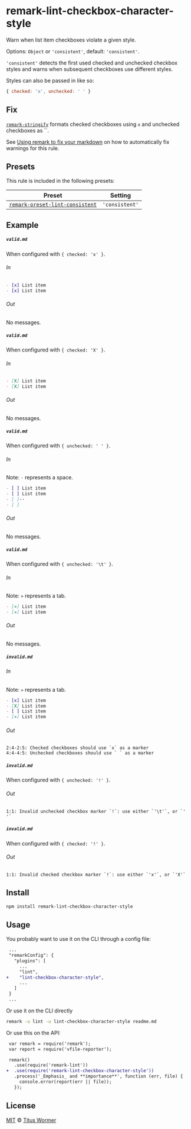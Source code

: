 <!--This file is generated-->

# remark-lint-checkbox-character-style

Warn when list item checkboxes violate a given style.

Options: `Object` or `'consistent'`, default: `'consistent'`.

`'consistent'` detects the first used checked and unchecked checkbox
styles and warns when subsequent checkboxes use different styles.

Styles can also be passed in like so:

```js
{ checked: 'x', unchecked: ' ' }
```

## Fix

[`remark-stringify`](https://github.com/wooorm/remark/tree/master/packages/remark-stringify)
formats checked checkboxes using `x` and unchecked checkboxes as ``.

See [Using remark to fix your markdown](https://github.com/wooorm/remark-lint/tree/formatting#using-remark-to-fix-your-markdown)
on how to automatically fix warnings for this rule.

## Presets

This rule is included in the following presets:

| Preset | Setting |
| ------ | ------- |
| [`remark-preset-lint-consistent`](https://github.com/wooorm/remark-lint/tree/master/packages/remark-preset-lint-consistent) | `'consistent'` |

## Example

##### `valid.md`

When configured with `{ checked: 'x' }`.

###### In

```markdown
- [x] List item
- [x] List item
```

###### Out

No messages.

##### `valid.md`

When configured with `{ checked: 'X' }`.

###### In

```markdown
- [X] List item
- [X] List item
```

###### Out

No messages.

##### `valid.md`

When configured with `{ unchecked: ' ' }`.

###### In

Note: `·` represents a space.

```markdown
- [ ] List item
- [ ] List item
- [ ]··
- [ ]
```

###### Out

No messages.

##### `valid.md`

When configured with `{ unchecked: '\t' }`.

###### In

Note: `»` represents a tab.

```markdown
- [»] List item
- [»] List item
```

###### Out

No messages.

##### `invalid.md`

###### In

Note: `»` represents a tab.

```markdown
- [x] List item
- [X] List item
- [ ] List item
- [»] List item
```

###### Out

```text
2:4-2:5: Checked checkboxes should use `x` as a marker
4:4-4:5: Unchecked checkboxes should use ` ` as a marker
```

##### `invalid.md`

When configured with `{ unchecked: '!' }`.

###### Out

```text
1:1: Invalid unchecked checkbox marker `!`: use either `'\t'`, or `' '`
```

##### `invalid.md`

When configured with `{ checked: '!' }`.

###### Out

```text
1:1: Invalid checked checkbox marker `!`: use either `'x'`, or `'X'`
```

## Install

```sh
npm install remark-lint-checkbox-character-style
```

## Usage

You probably want to use it on the CLI through a config file:

```diff
 ...
 "remarkConfig": {
   "plugins": [
     ...
     "lint",
+    "lint-checkbox-character-style",
     ...
   ]
 }
 ...
```

Or use it on the CLI directly

```sh
remark -u lint -u lint-checkbox-character-style readme.md
```

Or use this on the API:

```diff
 var remark = require('remark');
 var report = require('vfile-reporter');

 remark()
   .use(require('remark-lint'))
+  .use(require('remark-lint-checkbox-character-style'))
   .process('_Emphasis_ and **importance**', function (err, file) {
     console.error(report(err || file));
   });
```

## License

[MIT](https://github.com/wooorm/remark-lint/blob/master/LICENSE) © [Titus Wormer](http://wooorm.com)
